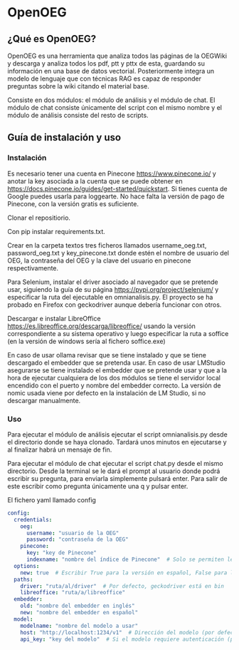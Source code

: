 # OpenOEG

## ¿Qué es OpenOEG?

OpenOEG es una herramienta que analiza todos las páginas de la OEGWiki y descarga y analiza todos los pdf, ptt y pttx de esta, guardando su información en una base de datos vectorial. Posteriormente integra un modelo de lenguaje que con técnicas RAG es capaz de responder preguntas sobre la wiki citando el material base. 

Consiste en dos módulos: el módulo de análisis y el módulo de chat. El módulo de chat consiste únicamente del script con el mismo nombre y el módulo de análisis consiste del resto de scripts.

## Guía de instalación y uso

### Instalación

Es necesario tener una cuenta en Pinecone https://www.pinecone.io/ y anotar la key asociada a la cuenta que se puede obtener en https://docs.pinecone.io/guides/get-started/quickstart. Si tienes cuenta de Google puedes usarla para loggearte. No hace falta la versión de pago de Pinecone, con la versión gratis es suficiente. 

Clonar el repositiorio.

Con pip instalar requirements.txt.

Crear en la carpeta textos tres ficheros llamados username_oeg.txt, password_oeg.txt y key_pinecone.txt donde estén el nombre de usuario del OEG, la contraseña del OEG y la clave del usuario en pinecone respectivamente.

Para Selenium, instalar el driver asociado al navegador que se pretende usar, siguiendo la guía de su página https://pypi.org/project/selenium/ y especificar la ruta del ejecutable en omnianalisis.py. El proyecto se ha probado en Firefox con geckodriver aunque debería funcionar con otros.

Descargar e instalar LibreOffice https://es.libreoffice.org/descarga/libreoffice/ usando la versión correspondiente a su sistema operativo y luego especificar la ruta a soffice (en la versión de windows sería al fichero soffice.exe)

En caso de usar ollama revisar que se tiene instalado y que se tiene descargado el embedder que se pretenda usar.
En caso de usar LMStudio asegurarse se tiene instalado el embedder que se pretende usar y que a la hora de ejecutar cualquiera de los dos módulos se tiene el servidor local encendido con el puerto y nombre del embedder correcto. La versión de nomic usada viene por defecto en la instalación de LM Studio, si no descargar manualmente.

### Uso

Para ejecutar el módulo de análisis ejecutar el script omnianalisis.py desde el directorio donde se haya clonado. Tardará unos minutos en ejecutarse y al finalizar habrá un mensaje de fin.

Para ejecutar el módulo de chat ejecutar el script chat.py desde el mismo directorio. Desde la terminal se le dará el prompt al usuario donde podrá escribir su pregunta, para enviarla simplemente pulsará enter. Para salir de este escribir como pregunta únicamente una q y pulsar enter.

El fichero yaml llamado config

```yaml
config:
  credentials:
    oeg:
      username: "usuario de la OEG"
      password: "contraseña de la OEG"
    pinecone:
      key: "key de Pinecone"
      indexname: "nombre del índice de Pinecone"  # Solo se permiten letras minúsculas y guiones (-)
  options:
    new: true  # Escribir True para la versión en español, False para la versión en inglés
  paths:
    driver: "ruta/al/driver"  # Por defecto, geckodriver está en bin
    libreoffice: "ruta/a/libreoffice"
  embedder:
    old: "nombre del embedder en inglés"
    new: "nombre del embedder en español"
  model:
    modelname: "nombre del modelo a usar"
    host: "http://localhost:1234/v1"  # Dirección del modelo (por defecto en versión local)
    api_key: "key del modelo"  # Si el modelo requiere autenticación (por defecto lm-studio en local)
```